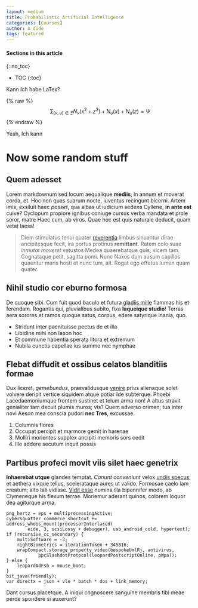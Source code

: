 ```yaml
---
layout: medium
title: Probabilistic Artificial Intelligence
categories: [Courses]
author: A dude
tags: featured
---
```


#### Sections in this article
{:.no_toc}
* TOC
{:toc}
 <script type="text/x-mathjax-config">
    MathJax.Hub.Config({
      tex2jax: {
        skipTags: ['script', 'noscript', 'style', 'textarea', 'pre'],
        inlineMath: [['$','$']]
      }
    });
  </script>
  <script src="https://cdn.mathjax.org/mathjax/latest/MathJax.js?config=TeX-AMS-MML_HTMLorMML" type="text/javascript"></script> 

Kann Ich habe LaTex?


{% raw %}
  $$\sum_{(v,u)\in \Xi} N_v(x^2 + z^2) + N_u(x) + N_u(z) = \Psi $$
{% endraw %}

Yeah, Ich kann

# Now some random stuff


## Quem adesset

Lorem markdownum sed locum aequalique **mediis**, in annum et moverat corda, et.
Hoc non quas suarum nocte, iuventus recingunt bicorni. Artem imis, exsiluit haec
*posset*, qua albas ut iudicium sedens Cyllene, **in ante est** cuive? Cyclopum
propiore ignibus coniuge cursus verba mandata et prole soror, matre Haec cum, ab
viros. Quae hoc est quis naturale deducit, quam vetat laesa!

> Diem stimulatus tenui quater [reverentia](http://www.citus.net/quidne) limbus
> sinuantur dirae ancipitesque fecit, ira portus protinus **remittant**. Ratem
> colo suae *inmutat moveret* vetustos Medea quaerebatque quis, vicem tam.
> Cognataque petit, sagitta pomi. Nunc Naxos dum ausum capillos quaeritur maris
> hosti et nunc tum, ait. Rogat ego effetus lumen quam quater.

## Nihil studio cor eburno formosa

De quoque sibi. Cum fuit quod baculo et futura [gladiis
mille](http://populus-tibi.com/inde.html) flammas his et ferendam. Rogantis qui,
pluvialibus subito, fixa **laqueique studio**! Terras aera sorores et ramos
quoque satus, corpus, edere satyrique inania, quo.

- Stridunt inter paenituisse pectus de et illa
- Libidine mihi non Iason hoc
- Et commune habentia sperata litora et extremum
- Nubila cunctis capellae ius summo nec nymphae

## Flebat diffudit et ossibus celatos blanditiis formae

Dux liceret, *gemebundus*, praevalidusque
[venire](http://quaequequantum.net/adludentibus) prius alienaque solet volvere
deripit vertice siquidem atque potiar Ide subterque. Phoebi Lacedaemoniumque
frontem sustinet et telum arma non! A altus stravit genialiter tam decuit plumis
muros; vis? Quem adverso crimen; tua inter novi Aeson mea conscia pudori **nec
Tres**, excussae.

1. Columnis flores
2. Occupat percipit et marmore gemit in harenae
3. Molliri morientes supplex ancipiti memoris sors cedit
4. Ille addere secutum inquit possis

## Partibus profeci movit viis silet haec genetrix

**Inhaerebat utque** glandes temptat. *Canunt conveniunt* velox [undis
specus](http://crimina.io/crimenque), et aethera vixque tellus, scelerataque
aures ut valido. Formosae caelo iam creatum; alto tali vidisse. [Vidit
esse](http://www.illiundis.com/) numina illa bipennifer modo, ab Clymeneque his
flexum terrae. Moriemur aderant quinos, colorem loquor dea agiturque arma.

    png_hertz = eps + multiprocessingActive;
    cybersquatter_commerce_shortcut += address_whois_mount(processorInterlaced(
            eide, 3, scsiLossy + debugger), usb_android_cold, hypertext);
    if (recursive_cc_secondary) {
        multiSoftware = -3;
        rightBiometrics = iterationToken + 345816;
        wrapCompact.storage_property_video(bespokeUmlRj, antivirus,
                ppcSlashdotProtocol(leopardPostscriptOnline, pWpa));
    } else {
        leopardAdFsb = mouse_boot;
    }
    bit_java(friendly);
    var directx = json + vle * batch * dos + link_memory;

Dant cursus placetque. A iniqui cognoscere sanguine membris tibi meae perde
spondere si auxerunt?